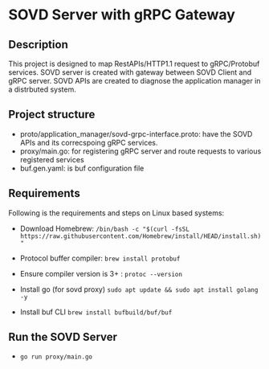 # SOVD Server with gRPC Gateway

## Description
This project is designed to map RestAPIs/HTTP1.1 request to gRPC/Protobuf services. SOVD server is created with gateway between SOVD Client and gRPC server. SOVD APIs are created to diagnose the application manager in a distrbuted system.

## Project structure
- proto/application_manager/sovd-grpc-interface.proto: have the SOVD APIs and its correcspoing gRPC services.
- proxy/main.go: for registering gRPC server and route requests to various registered services 
- buf.gen.yaml: is buf configuration file

## Requirements
Following is the requirements and steps on Linux based systems:
- Download Homebrew:
`/bin/bash -c "$(curl -fsSL https://raw.githubusercontent.com/Homebrew/install/HEAD/install.sh)"`

- Protocol buffer compiler:
`brew install protobuf`

- Ensure compiler version is 3+ : 
`protoc --version`

- Install go (for sovd proxy)
`sudo apt update && sudo apt install golang -y`

- Install buf CLI
`brew install bufbuild/buf/buf`

## Run the SOVD Server
- `go run proxy/main.go`


